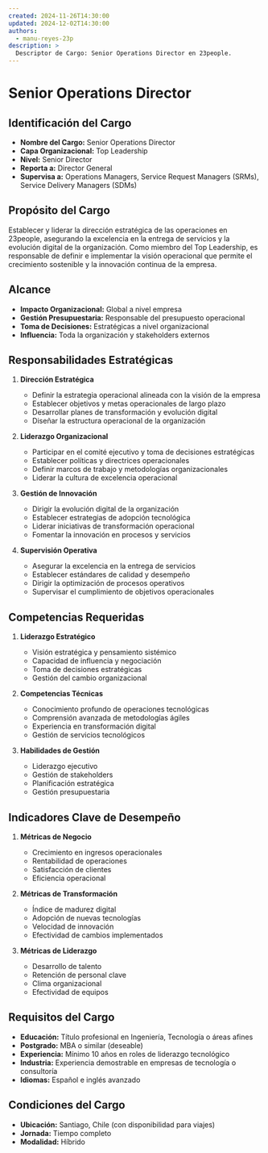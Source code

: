 ```yaml
---
created: 2024-11-26T14:30:00
updated: 2024-12-02T14:30:00
authors:
  - manu-reyes-23p
description: >
  Descriptor de Cargo: Senior Operations Director en 23people.
---
```


# Senior Operations Director

## Identificación del Cargo

- **Nombre del Cargo:** Senior Operations Director
- **Capa Organizacional:** Top Leadership
- **Nivel:** Senior Director
- **Reporta a:** Director General
- **Supervisa a:** Operations Managers, Service Request Managers (SRMs), Service Delivery Managers (SDMs)

## Propósito del Cargo

Establecer y liderar la dirección estratégica de las operaciones en 23people, asegurando la excelencia en la entrega de servicios y la evolución digital de la organización. Como miembro del Top Leadership, es responsable de definir e implementar la visión operacional que permite el crecimiento sostenible y la innovación continua de la empresa.

## Alcance

- **Impacto Organizacional:** Global a nivel empresa
- **Gestión Presupuestaria:** Responsable del presupuesto operacional
- **Toma de Decisiones:** Estratégicas a nivel organizacional
- **Influencia:** Toda la organización y stakeholders externos

## Responsabilidades Estratégicas

1. **Dirección Estratégica**
   - Definir la estrategia operacional alineada con la visión de la empresa
   - Establecer objetivos y metas operacionales de largo plazo
   - Desarrollar planes de transformación y evolución digital
   - Diseñar la estructura operacional de la organización

2. **Liderazgo Organizacional**
   - Participar en el comité ejecutivo y toma de decisiones estratégicas
   - Establecer políticas y directrices operacionales
   - Definir marcos de trabajo y metodologías organizacionales
   - Liderar la cultura de excelencia operacional

3. **Gestión de Innovación**
   - Dirigir la evolución digital de la organización
   - Establecer estrategias de adopción tecnológica
   - Liderar iniciativas de transformación operacional
   - Fomentar la innovación en procesos y servicios

4. **Supervisión Operativa**
   - Asegurar la excelencia en la entrega de servicios
   - Establecer estándares de calidad y desempeño
   - Dirigir la optimización de procesos operativos
   - Supervisar el cumplimiento de objetivos operacionales

## Competencias Requeridas

1. **Liderazgo Estratégico**
   - Visión estratégica y pensamiento sistémico
   - Capacidad de influencia y negociación
   - Toma de decisiones estratégicas
   - Gestión del cambio organizacional

2. **Competencias Técnicas**
   - Conocimiento profundo de operaciones tecnológicas
   - Comprensión avanzada de metodologías ágiles
   - Experiencia en transformación digital
   - Gestión de servicios tecnológicos

3. **Habilidades de Gestión**
   - Liderazgo ejecutivo
   - Gestión de stakeholders
   - Planificación estratégica
   - Gestión presupuestaria

## Indicadores Clave de Desempeño

1. **Métricas de Negocio**
   - Crecimiento en ingresos operacionales
   - Rentabilidad de operaciones
   - Satisfacción de clientes
   - Eficiencia operacional

2. **Métricas de Transformación**
   - Índice de madurez digital
   - Adopción de nuevas tecnologías
   - Velocidad de innovación
   - Efectividad de cambios implementados

3. **Métricas de Liderazgo**
   - Desarrollo de talento
   - Retención de personal clave
   - Clima organizacional
   - Efectividad de equipos

## Requisitos del Cargo

- **Educación:** Título profesional en Ingeniería, Tecnología o áreas afines
- **Postgrado:** MBA o similar (deseable)
- **Experiencia:** Mínimo 10 años en roles de liderazgo tecnológico
- **Industria:** Experiencia demostrable en empresas de tecnología o consultoría
- **Idiomas:** Español e inglés avanzado

## Condiciones del Cargo

- **Ubicación:** Santiago, Chile (con disponibilidad para viajes)
- **Jornada:** Tiempo completo
- **Modalidad:** Híbrido
